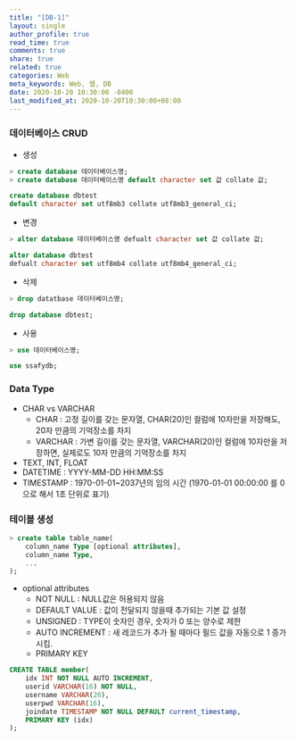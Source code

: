 ```yaml
---
title: "[DB-1]"
layout: single
author_profile: true
read_time: true
comments: true
share: true
related: true
categories: Web
meta_keywords: Web, 웹, DB
date: 2020-10-20 10:30:00 -0400
last_modified_at: 2020-10-20T10:30:00+08:00
---
```


### 데이터베이스 CRUD

- 생성

```sql
> create database 데이터베이스명;
> create database 데이터베이스명 default character set 값 collate 값;
```

```sql
create database dbtest
default character set utf8mb3 collate utf8mb3_general_ci;
```

- 변경

```sql
> alter database 데이터베이스명 defualt character set 값 collate 값;
```

```sql
alter database dbtest
defualt character set utf8mb4 collate utf8mb4_general_ci;
```

- 삭제

```sql
> drop datatbase 데이터베이스명;
```

```sql
drop database dbtest;
```

- 사용

```sql
> use 데이터베이스명;
```

```sql
use ssafydb;
```

### Data Type

- CHAR vs VARCHAR
  - CHAR : 고정 길이를 갖는 문자열, CHAR(20)인 컬럼에 10자만을 저장해도, 20자 만큼의 기억장소를 차지
  - VARCHAR : 가변 길이를 갖는 문자열, VARCHAR(20)인 컬럼에 10자만을 저장하면, 실제로도 10자 만큼의 기억장소를 차지
- TEXT, INT, FLOAT
- DATETIME : YYYY-MM-DD HH:MM:SS
- TIMESTAMP : 1970-01-01~2037년의 임의 시간 (1970-01-01 00:00:00 를 0으로 해서 1초 단위로 표기)

### 테이블 생성

```sql
> create table table_name(
    column_name Type [optional attributes],
    column_name Type,
    ...
);
```

- optional attributes
  - NOT NULL : NULL값은 허용되지 않음
  - DEFAULT VALUE : 값이 전달되지 않을때 추가되는 기본 값 설정
  - UNSIGNED : TYPE이 숫자인 경우, 숫자가 0 또는 양수로 제한
  - AUTO INCREMENT : 새 레코드가 추가 될 때마다 필드 값을 자동으로 1 증가시킴.
  - PRIMARY KEY

```sql
CREATE TABLE member(
    idx INT NOT NULL AUTO INCREMENT,
    userid VARCHAR(16) NOT NULL,
    username VARCHAR(20),
    userpwd VARCHAR(16),
    joindate TIMESTAMP NOT NULL DEFAULT current_timestamp,
    PRIMARY KEY (idx)
);
```
